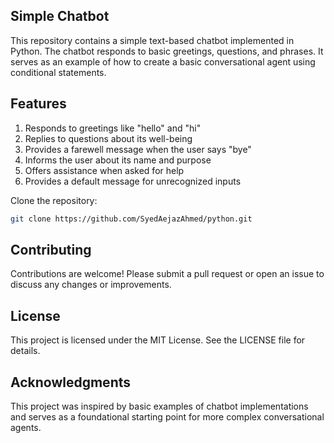 ## Simple Chatbot

This repository contains a simple text-based chatbot implemented in Python. The chatbot responds to basic greetings, questions, and phrases. It serves as an example of how to create a basic conversational agent using conditional statements.

## Features
1. Responds to greetings like "hello" and "hi"
2. Replies to questions about its well-being
3. Provides a farewell message when the user says "bye"
4. Informs the user about its name and purpose
5. Offers assistance when asked for help
6. Provides a default message for unrecognized inputs

Clone the repository: 
```bash
git clone https://github.com/SyedAejazAhmed/python.git
```

## Contributing
Contributions are welcome! Please submit a pull request or open an issue to discuss any changes or improvements.

## License
This project is licensed under the MIT License. See the LICENSE file for details.

## Acknowledgments
This project was inspired by basic examples of chatbot implementations and serves as a foundational starting point for more complex conversational agents.
